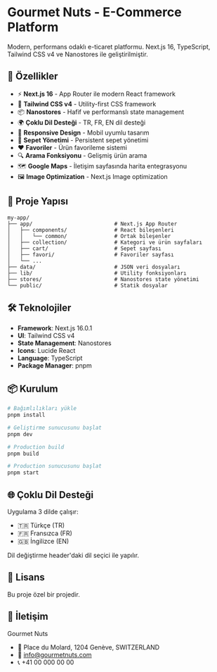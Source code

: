 # Gourmet Nuts - E-Commerce Platform

Modern, performans odaklı e-ticaret platformu. Next.js 16, TypeScript, Tailwind CSS v4 ve Nanostores ile geliştirilmiştir.

## 🚀 Özellikler

- ⚡ **Next.js 16** - App Router ile modern React framework
- 🎨 **Tailwind CSS v4** - Utility-first CSS framework
- 📦 **Nanostores** - Hafif ve performanslı state management
- 🌍 **Çoklu Dil Desteği** - TR, FR, EN dil desteği
- 📱 **Responsive Design** - Mobil uyumlu tasarım
- 🛒 **Sepet Yönetimi** - Persistent sepet yönetimi
- ❤️ **Favoriler** - Ürün favorileme sistemi
- 🔍 **Arama Fonksiyonu** - Gelişmiş ürün arama
- 🗺️ **Google Maps** - İletişim sayfasında harita entegrasyonu
- 🖼️ **Image Optimization** - Next.js Image optimization

## 📁 Proje Yapısı

```
my-app/
├── app/                          # Next.js App Router
│   ├── components/               # React bileşenleri
│   │   └── common/               # Ortak bileşenler
│   ├── collection/               # Kategori ve ürün sayfaları
│   ├── cart/                     # Sepet sayfası
│   ├── favori/                   # Favoriler sayfası
│   └── ...
├── data/                         # JSON veri dosyaları
├── lib/                          # Utility fonksiyonları
├── stores/                       # Nanostores state yönetimi
└── public/                       # Statik dosyalar
```

## 🛠️ Teknolojiler

- **Framework**: Next.js 16.0.1
- **UI**: Tailwind CSS v4
- **State Management**: Nanostores
- **Icons**: Lucide React
- **Language**: TypeScript
- **Package Manager**: pnpm

## 📦 Kurulum

```bash
# Bağımlılıkları yükle
pnpm install

# Geliştirme sunucusunu başlat
pnpm dev

# Production build
pnpm build

# Production sunucusunu başlat
pnpm start
```

## 🌐 Çoklu Dil Desteği

Uygulama 3 dilde çalışır:
- 🇹🇷 Türkçe (TR)
- 🇫🇷 Fransızca (FR)
- 🇬🇧 İngilizce (EN)

Dil değiştirme header'daki dil seçici ile yapılır.

## 📝 Lisans

Bu proje özel bir projedir.

## 👥 İletişim

Gourmet Nuts
- 📍 Place du Molard, 1204 Genève, SWITZERLAND
- 📧 info@gourmetnuts.com
- 📞 +41 00 000 00 00
